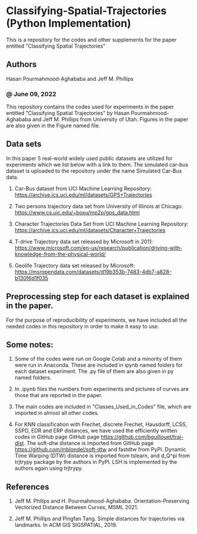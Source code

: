 # Classifying-Spatial-Trajectories (Python Implementation)
This is a repository for the codes and other supplements for the paper entitled "Classifying Spatial Trajectories"

## Authors
Hasan Pourmahmood-Aghababa and Jeff M. Phillips
### @ June 09, 2022

This repository contains the codes used for experiments in the paper entitled "Classifying Spatial Trajectories" by Hasan Pourmahmood-Aghababa and Jeff M. Phillips from University of Utah. Figures in the paper are also given in the Figure named file. 

## Data sets

In this paper 5 real-world widely used public datasets are utilized for experiments which we list below with a link to them. The simulated car-bus dataset is uploaded to the repository under the name Simulated Car-Bus data. 

1. Car-Bus dataset from UCI Machine Learning Repository: https://archive.ics.uci.edu/ml/datasets/GPS+Trajectories

2. Two persons trajectory data set from University of Illinois at Chicago: https://www.cs.uic.edu/~boxu/mp2p/gps_data.html

3. Character Trajectories Data Set from UCI Machine Learning Repository: https://archive.ics.uci.edu/ml/datasets/Character+Trajectories

4. T-drive Trajectory data set released by Microsoft in 2011: https://www.microsoft.com/en-us/research/publication/driving-with-knowledge-from-the-physical-world/

5. Geolife Trajectory data set released by Microsoft: https://msropendata.com/datasets/d19b353b-7483-4db7-a828-b130f6d1f035

## Preprocessing step for each dataset is explained in the paper. 

For the purpose of reproducibility of experiments, we have included all the needed codes in this repository in order to make it easy to use.

## Some notes:

1. Some of the codes were run on Google Colab and a minority of them were run in Anaconda. These are included in ipynb named folders for each dataset experiment. The .py file of them are also given in py named folders. 

2. In .ipynb files the numbers from experiments and pictures of curves are those that are reported in the paper. 

3. The main codes are included in "Classes_Used_in_Codes" file, which are imported in almost all other codes. 

4. For KNN classification with Frechet, discrete Frechet, Hausdorff, LCSS, SSPD, EDR and ERP distances, we have used the efficiently written codes in GitHub page GitHub page https://github.com/bguillouet/traj-dist. The soft-dtw distance is imported from GitHub page https://github.com/mblondel/soft-dtw and fastdtw from PyPI. Dynamic Time Warping (DTW) distance is imported from tslearn, and d_Q^pi from trjtrypy package by the authors in PyPI. LSH is implemented by the authors again using trjtrypy. 


## References 

1. Jeff M. Phllips and H. Pourmahmood-Aghababa. Orientation-Preserving Vectorized Distance Between Curves, MSML 2021. 

2. Jeff M. Phillips and Pingfan Tang. Simple distances for trajectories via landmarks. In ACM GIS SIGSPATIAL, 2019. 



